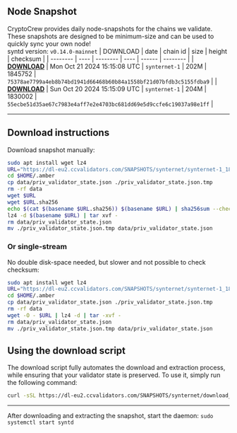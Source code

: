 ## Node Snapshot
CryptoCrew provides daily node-snapshots for the chains we validate. These snapshots are designed to be minimum-size and can be used to quickly sync your own node!  
syntd version: `v0.14.0-mainnet`
| DOWNLOAD | date | chain id | size | height | checksum |
| -------- | ---- | -------- | ---- | ------ | -------- |
| **[DOWNLOAD](https://dl-eu2.ccvalidators.com/SNAPSHOTS/synternet/synternet-1_1845752.tar.lz4)** | Mon Oct 21 2024 15:15:08 UTC | `synternet-1` | 202M | 1845752 | `75378ae7799a4eb8b74bd1941d66468b60b84a1558bf21d07bfdb3c5155fdba9` |
| **[DOWNLOAD](https://dl-eu2.ccvalidators.com/SNAPSHOTS/synternet/synternet-1_1830002.tar.lz4)** | Sun Oct 20 2024 15:15:09 UTC | `synternet-1` | 204M | 1830002 | `55ecbe51d35ae67c7983e4aff7e2e4703bc681dd69e5d9ccfe6c19037a98e1ff` |

---

## Download instructions
Download snapshot manually:
```sh
sudo apt install wget lz4
URL="https://dl-eu2.ccvalidators.com/SNAPSHOTS/synternet/synternet-1_1845752.tar.lz4"
cd $HOME/.amber
cp data/priv_validator_state.json ./priv_validator_state.json.tmp
rm -rf data
wget $URL
wget $URL.sha256
echo $(cat $(basename $URL.sha256)) $(basename $URL) | sha256sum --check
lz4 -d $(basename $URL) | tar xvf -
rm data/priv_validator_state.json
mv ./priv_validator_state.json.tmp data/priv_validator_state.json
```

### Or single-stream
No double disk-space needed, but slower and not possible to check checksum:
```sh
sudo apt install wget lz4
URL="https://dl-eu2.ccvalidators.com/SNAPSHOTS/synternet/synternet-1_1845752.tar.lz4"
cd $HOME/.amber
cp data/priv_validator_state.json ./priv_validator_state.json.tmp
rm -rf data
wget -O - $URL | lz4 -d | tar -xvf -
rm data/priv_validator_state.json
mv ./priv_validator_state.json.tmp data/priv_validator_state.json
```





## Using the download script

The download script fully automates the download and extraction process, while ensuring that your validator state is preserved. To use it, simply run the following command:
```sh
curl -sSL https://dl-eu2.ccvalidators.com/SNAPSHOTS/synternet/download_snapshot.sh | bash
```
---

After downloading and extracting the snapshot, start the daemon: `sudo systemctl start syntd`

